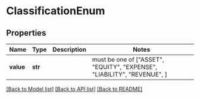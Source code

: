 # ClassificationEnum


## Properties
Name | Type | Description | Notes
------------ | ------------- | ------------- | -------------
**value** | **str** |  |  must be one of ["ASSET", "EQUITY", "EXPENSE", "LIABILITY", "REVENUE", ]

[[Back to Model list]](../README.md#documentation-for-models) [[Back to API list]](../README.md#documentation-for-api-endpoints) [[Back to README]](../README.md)


